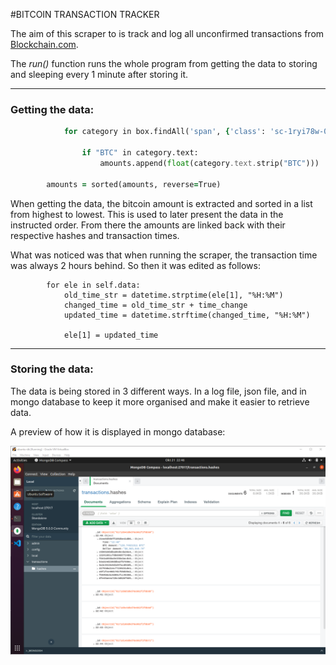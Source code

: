 #BITCOIN TRANSACTION TRACKER

The aim of this scraper to is track and log all unconfirmed transactions from [Blockchain.com](https://www.blockchain.com/btc/unconfirmed-transactions).

The *run()* function runs the whole program from getting the data to storing and sleeping every 1 minute after storing it.

---

### Getting the data:
```        for box in soup.findAll('div', {'class': 'sc-1g6z4xm-0 hXyplo'}):
            for category in box.findAll('span', {'class': 'sc-1ryi78w-0 cILyoi sc-16b9dsl-1 ZwupP u3ufsr-0 eQTRKC'}):

                if "BTC" in category.text:
                    amounts.append(float(category.text.strip("BTC")))

        amounts = sorted(amounts, reverse=True)
```
When getting the data, the bitcoin amount is extracted and sorted in a list from highest to lowest. This is used to later
present the data in the instructed order. From there the amounts are linked back with their respective hashes and transaction times.

What was noticed was that when running the scraper, the transaction time was always 2 hours behind. So then it was edited
as follows:
```
        for ele in self.data:
            old_time_str = datetime.strptime(ele[1], "%H:%M")
            changed_time = old_time_str + time_change
            updated_time = datetime.strftime(changed_time, "%H:%M")

            ele[1] = updated_time

```
---

### Storing the data:
The data is being stored in 3 different ways. In a log file, json file, and in mongo database to keep it more organised
and make it easier to retrieve data.

A preview of how it is displayed in mongo database:

![Preview Storage](preview.png)